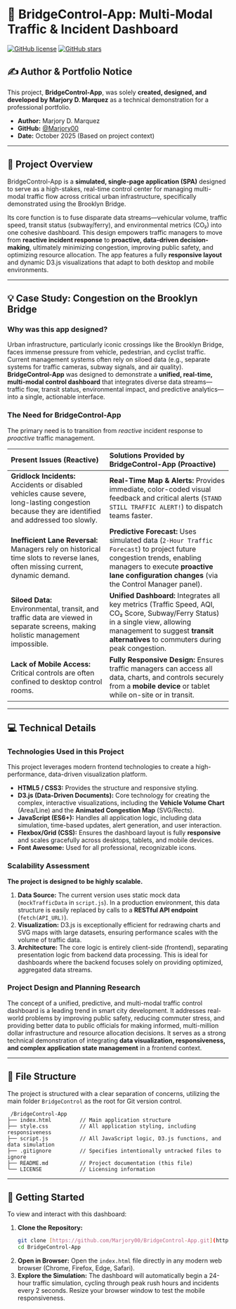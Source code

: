 
# 🌉 BridgeControl-App: Multi-Modal Traffic & Incident Dashboard

[![GitHub license](https://img.shields.io/badge/license-MIT-blue.svg)](LICENSE)
[![GitHub stars](https://img.shields.io/github/stars/Marjory00/BridgeControl-App?style=social)](https://github.com/Marjory00/BridgeControl-App)

## ✍️ Author & Portfolio Notice

This project, **BridgeControl-App**, was solely **created, designed, and developed by Marjory D. Marquez** as a technical demonstration for a professional portfolio.

* **Author:** Marjory D. Marquez
* **GitHub:** [@Marjory00](https://github.com/Marjory00)
* **Date:** October 2025 (Based on project context)

---

## 🎯 Project Overview

BridgeControl-App is a **simulated, single-page application (SPA)** designed to serve as a high-stakes, real-time control center for managing multi-modal traffic flow across critical urban infrastructure, specifically demonstrated using the Brooklyn Bridge.

Its core function is to fuse disparate data streams—vehicular volume, traffic speed, transit status (subway/ferry), and environmental metrics (CO₂) into one cohesive dashboard. This design empowers traffic managers to move from **reactive incident response** to **proactive, data-driven decision-making**, ultimately minimizing congestion, improving public safety, and optimizing resource allocation. The app features a fully **responsive layout** and dynamic D3.js visualizations that adapt to both desktop and mobile environments.


---

## 💡 Case Study: Congestion on the Brooklyn Bridge

### Why was this app designed?

Urban infrastructure, particularly iconic crossings like the Brooklyn Bridge, faces immense pressure from vehicle, pedestrian, and cyclist traffic. Current management systems often rely on siloed data (e.g., separate systems for traffic cameras, subway signals, and air quality). **BridgeControl-App** was designed to demonstrate a **unified, real-time, multi-modal control dashboard** that integrates diverse data streams—traffic flow, transit status, environmental impact, and predictive analytics—into a single, actionable interface.

### The Need for BridgeControl-App

The primary need is to transition from *reactive* incident response to *proactive* traffic management.

| Present Issues (Reactive) | Solutions Provided by BridgeControl-App (Proactive) |
| :--- | :--- |
| **Gridlock Incidents:** Accidents or disabled vehicles cause severe, long-lasting congestion because they are identified and addressed too slowly. | **Real-Time Map & Alerts:** Provides immediate, color-coded visual feedback and critical alerts (`STAND STILL TRAFFIC ALERT!`) to dispatch teams faster. |
| **Inefficient Lane Reversal:** Managers rely on historical time slots to reverse lanes, often missing current, dynamic demand. | **Predictive Forecast:** Uses simulated data (`2-Hour Traffic Forecast`) to project future congestion trends, enabling managers to execute **proactive lane configuration changes** (via the Control Manager panel). |
| **Siloed Data:** Environmental, transit, and traffic data are viewed in separate screens, making holistic management impossible. | **Unified Dashboard:** Integrates all key metrics (Traffic Speed, AQI, CO₂ Score, Subway/Ferry Status) in a single view, allowing management to suggest **transit alternatives** to commuters during peak congestion. |
| **Lack of Mobile Access:** Critical controls are often confined to desktop control rooms. | **Fully Responsive Design:** Ensures traffic managers can access all data, charts, and controls securely from a **mobile device** or tablet while on-site or in transit. |

---

## 💻 Technical Details

### Technologies Used in this Project

This project leverages modern frontend technologies to create a high-performance, data-driven visualization platform.

* **HTML5 / CSS3:** Provides the structure and responsive styling.
* **D3.js (Data-Driven Documents):** Core technology for creating the complex, interactive visualizations, including the **Vehicle Volume Chart** (Area/Line) and the **Animated Congestion Map** (SVG/Rects).
* **JavaScript (ES6+):** Handles all application logic, including data simulation, time-based updates, alert generation, and user interaction.
* **Flexbox/Grid (CSS):** Ensures the dashboard layout is fully **responsive** and scales gracefully across desktops, tablets, and mobile devices.
* **Font Awesome:** Used for all professional, recognizable icons.

### Scalability Assessment

**The project is designed to be highly scalable.**

1.  **Data Source:** The current version uses static mock data (`mockTrafficData` in `script.js`). In a production environment, this data structure is easily replaced by calls to a **RESTful API endpoint** (`fetch(API_URL)`).
2.  **Visualization:** D3.js is exceptionally efficient for redrawing charts and SVG maps with large datasets, ensuring performance scales with the volume of traffic data.
3.  **Architecture:** The core logic is entirely client-side (frontend), separating presentation logic from backend data processing. This is ideal for dashboards where the backend focuses solely on providing optimized, aggregated data streams.

### Project Design and Planning Research

The concept of a unified, predictive, and multi-modal traffic control dashboard is a leading trend in smart city development. It addresses real-world problems by improving public safety, reducing commuter stress, and providing better data to public officials for making informed, multi-million dollar infrastructure and resource allocation decisions. It serves as a strong technical demonstration of integrating **data visualization, responsiveness, and complex application state management** in a frontend context.

---

## 📁 File Structure

The project is structured with a clear separation of concerns, utilizing the main folder `BridgeControl` as the root for Git version control.

```
 /BridgeControl-App
├── index.html         // Main application structure
├── style.css          // All application styling, including responsiveness
├── script.js          // All JavaScript logic, D3.js functions, and data simulation
├── .gitignore         // Specifies intentionally untracked files to ignore
├── README.md          // Project documentation (this file)
└── LICENSE            // Licensing information
```
---

## 🚀 Getting Started

To view and interact with this dashboard:

1.  **Clone the Repository:**
    ```bash
    git clone [https://github.com/Marjory00/BridgeControl-App.git](https://github.com/Marjory00/BridgeControl-App.git)
    cd BridgeControl-App
    ```
2.  **Open in Browser:** Open the `index.html` file directly in any modern web browser (Chrome, Firefox, Edge, Safari).
3.  **Explore the Simulation:** The dashboard will automatically begin a 24-hour traffic simulation, cycling through peak rush hours and incidents every 2 seconds. Resize your browser window to test the mobile responsiveness.

